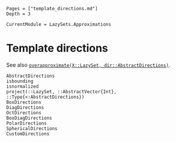 ```@contents
Pages = ["template_directions.md"]
Depth = 3
```

```@meta
CurrentModule = LazySets.Approximations
```

# Template directions

See also [`overapproximate(X::LazySet, dir::AbstractDirections)`](@ref).

```@docs
AbstractDirections
isbounding
isnormalized
project(::LazySet, ::AbstractVector{Int}, ::Type{<:AbstractDirections})
BoxDirections
DiagDirections
OctDirections
BoxDiagDirections
PolarDirections
SphericalDirections
CustomDirections
```

